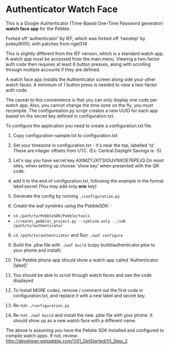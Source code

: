 Authenticator Watch Face
=============

This is a Google Authenticator (Time-Based One-Time Password generator) **watch face app** for the Pebble.

Forked off 'authenticator' by IEF, which was forked off 'twostep' by pokey9000, with patches from rigel314 

This is slightly different from the IEF version, which is a standard watch app.  A watch app 
must be accessed from the main menu.  Viewing a two-factor auth code then requires at least 
6 button presses, along with scrolling through multiple accounts if they are defined.

A watch face app installs the Authenticator screen along side your other watch faces.  A 
minimum of 1 button press is needed to view a two-factor auth code.

The caveat to this convenience is that you can only display one code per watch app.  Also, you
cannot change the time zone on the fly, you must recompile.  The
configureation.py script creates a new UUID for each app based on the secret key defined
in configuration.txt.

To configure the application you need to create a configuration.txt file.

1. Copy configuration-sample.txt to configuration.txt

2. Set your timezone in configuration.txt - it's near the top, labelled 'tz'.  These are
integer offsets from UTC.  (Ex:  Central Daylight Savings is -5)

3. Let's say you have secret key AXIMZYJXITSIOIJVNXOE76PEJQ 
On most sites, when setting up choose 'show key' when presented with the QR code.

4. add it to the end of configuration.txt, following the example in the format 
label:secret
(You may add only **one** key)

6. Generate the config by running `./configuration.py`

7. Create the waf symlinks using the PebbleSDK:

* `cd /path/to/PebbleSDK/Pebble/tools`
* `./create\_pebble\_project.py --symlink-only ../sdk /path/to/authenticator`

8. `cd /path/to/authenticator` and Run `./waf configure`

9. Build the .pbw file with `./waf build`  (copy build/authenticator.pbw to your phone and install)

8. The Pebble phone app should show a watch app called 'Authenticator [label]'

10. You should be able to scroll through watch faces and see the code displayed

11.  To install MORE codes, remove / comment out the first code in configuration.txt, 
and replace it with a new label and secret key.

12.  Re-run `./configuration.py`

13.  Re-run `./waf build`  and install the new .pbw file with your phone.  It should show up as
a new watch face with a different name.

The above is assuming you have the Pebble SDK installed and configured to compile watch apps.
If not, review: http://developer.getpebble.com/1/01_GetStarted/01_Step_2
